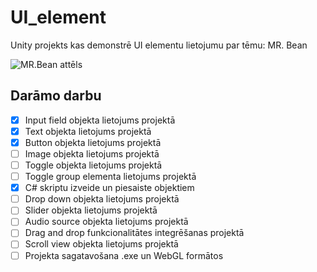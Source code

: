 # UI_element
Unity projekts kas demonstrē UI elementu lietojumu par tēmu: MR. Bean

![MR.Bean attēls](https://th.bing.com/th/id/R.92f9bb31e62a10adc9a79bf79ece8a19?rik=LOsJ%2fUrK2IaFyQ&pid=ImgRaw&r=0)

## Darāmo darbu
- [x] Input field objekta lietojums projektā
- [x] Text objekta lietojums projektā
- [x] Button objekta lietojums projektā
- [ ] Image objekta lietojums projektā
- [ ] Toggle objekta lietojums projektā
- [ ] Toggle group elementa lietojums projektā
- [x] C# skriptu izveide un piesaiste objektiem
- [ ] Drop down objekta lietojums projektā
- [ ] Slider objekta lietojums projektā
- [ ] Audio source objekta lietojums projektā
- [ ] Drag and drop funkcionalitātes integrēšanas projektā
- [ ] Scroll view objekta lietojums projektā
- [ ] Projekta sagatavošana .exe un WebGL formātos

